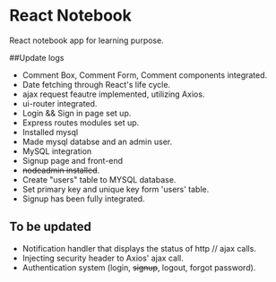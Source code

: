 # React Notebook
React notebook app for learning purpose.

##Update logs
* Comment Box, Comment Form, Comment components integrated.
* Date fetching through React's life cycle.
* ajax request feautre implemented, utilizing Axios.
* ui-router integrated.
* Login && Sign in page set up.
* Express routes modules set up.
* Installed mysql
* Made mysql databse and an admin user.
* MySQL integration
* Signup page and front-end
* ~~nodeadmin installed~~.
* Create "users" table to MYSQL database.
* Set primary key and unique key form 'users' table.
* Signup has been fully integrated.


## To be updated
* Notification handler that displays the status of http // ajax calls.
* Injecting security header to Axios' ajax call.
* Authentication system (login, ~~signup~~, logout, forgot password).
